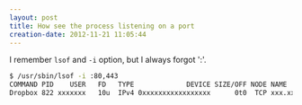 ```yaml
---
layout: post
title: How see the process listening on a port
creation-date: 2012-11-21 11:05:44
---
```

I remember `lsof` and `-i` option, but I always forgot ':'.

```bash
$ /usr/sbin/lsof -i :80,443
COMMAND PID    USER   FD   TYPE             DEVICE SIZE/OFF NODE NAME
Dropbox 822 xxxxxxx   10u  IPv4 0xxxxxxxxxxxxxxxxx      0t0  TCP xxx.xxx.xxx.xxx:49337->sjc-not1.sjc.dropbox.com:http (ESTABLISHED)
```
